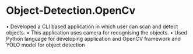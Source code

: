 # Object-Detection.OpenCv
• Developed a CLI based application in which user can scan and detect objects. • This application uses camera for recognising the objects. • Used Python language for developing application and OpenCV framework and YOLO model for object detection
